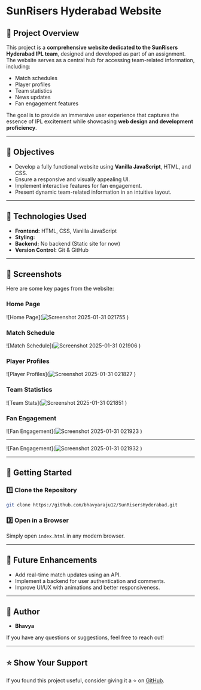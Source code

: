 # SunRisers Hyderabad Website

## 📌 Project Overview
This project is a **comprehensive website dedicated to the SunRisers Hyderabad IPL team**, designed and developed as part of an assignment. The website serves as a central hub for accessing team-related information, including:
- Match schedules
- Player profiles
- Team statistics
- News updates
- Fan engagement features

The goal is to provide an immersive user experience that captures the essence of IPL excitement while showcasing **web design and development proficiency**.

---

## 🎯 Objectives
- Develop a fully functional website using **Vanilla JavaScript**, HTML, and CSS.
- Ensure a responsive and visually appealing UI.
- Implement interactive features for fan engagement.
- Present dynamic team-related information in an intuitive layout.

---

## 🔧 Technologies Used
- **Frontend:** HTML, CSS, Vanilla JavaScript
- **Styling:** 
- **Backend:** No backend (Static site for now)
- **Version Control:** Git & GitHub

---

## 📸 Screenshots
Here are some key pages from the website:

### Home Page
![Home Page](![Screenshot 2025-01-31 021755](https://github.com/user-attachments/assets/4576e13e-06bd-476c-9ce6-25291e414329)
)

### Match Schedule
![Match Schedule](![Screenshot 2025-01-31 021906](https://github.com/user-attachments/assets/da7b26a5-f793-42bf-9f3f-581e5972a0ee)
)

### Player Profiles
![Player Profiles](![Screenshot 2025-01-31 021827](https://github.com/user-attachments/assets/490b66a2-8517-4cd1-807e-0b2ebddb2ce5)
)

### Team Statistics
![Team Stats](![Screenshot 2025-01-31 021851](https://github.com/user-attachments/assets/37be17bb-9737-4445-9bae-2d5ba355cf99)
)

### Fan Engagement
![Fan Engagement](![Screenshot 2025-01-31 021923](https://github.com/user-attachments/assets/99fedb31-f8a4-42dd-9a4b-dec4973e0aa2)
)

---

![Fan Engagement](![Screenshot 2025-01-31 021932](https://github.com/user-attachments/assets/04f9f57f-ac88-4bbc-bcd8-058da6c543a7)
)



---

## 🚀 Getting Started
### 1️⃣ Clone the Repository
```bash
git clone https://github.com/bhavyaraju12/SunRisersHyderabad.git
```
### 3️⃣ Open in a Browser
Simply open `index.html` in any modern browser.

---

## 📌 Future Enhancements
- Add real-time match updates using an API.
- Implement a backend for user authentication and comments.
- Improve UI/UX with animations and better responsiveness.

---

## 👤 Author
- **Bhavya**

If you have any questions or suggestions, feel free to reach out!

---

## ⭐ Show Your Support
If you found this project useful, consider giving it a ⭐ on [GitHub](https://github.com/bhavyaraju12/SunRisersHyderabad.git).

